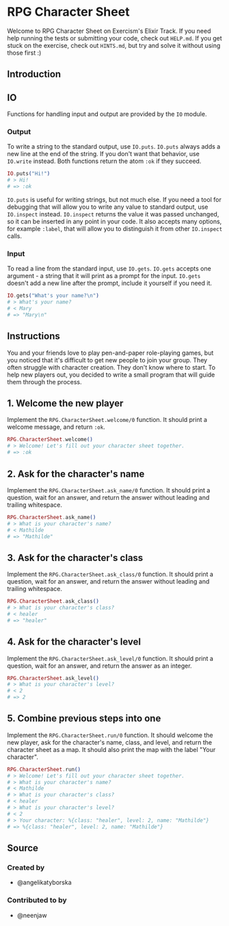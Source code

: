 # RPG Character Sheet

Welcome to RPG Character Sheet on Exercism's Elixir Track.
If you need help running the tests or submitting your code, check out `HELP.md`.
If you get stuck on the exercise, check out `HINTS.md`, but try and solve it without using those first :)

## Introduction

## IO

Functions for handling input and output are provided by the `IO` module.

### Output

To write a string to the standard output, use `IO.puts`. `IO.puts` always adds a new line at the end of the string. If you don't want that behavior, use `IO.write` instead. Both functions return the atom `:ok` if they succeed.

```elixir
IO.puts("Hi!")
# > Hi!
# => :ok
```

`IO.puts` is useful for writing strings, but not much else. If you need a tool for debugging that will allow you to write any value to standard output, use `IO.inspect` instead. `IO.inspect` returns the value it was passed unchanged, so it can be inserted in any point in your code. It also accepts many options, for example `:label`, that will allow you to distinguish it from other `IO.inspect` calls.

### Input

To read a line from the standard input, use `IO.gets`. `IO.gets` accepts one argument - a string that it will print as a prompt for the input. `IO.gets` doesn't add a new line after the prompt, include it yourself if you need it.

```elixir
IO.gets("What's your name?\n")
# > What's your name?
# < Mary
# => "Mary\n"
```

## Instructions

You and your friends love to play pen-and-paper role-playing games, but you noticed that it's difficult to get new people to join your group. They often struggle with character creation. They don't know where to start. To help new players out, you decided to write a small program that will guide them through the process.

## 1. Welcome the new player

Implement the `RPG.CharacterSheet.welcome/0` function. It should print a welcome message, and return `:ok`.

```elixir
RPG.CharacterSheet.welcome()
# > Welcome! Let's fill out your character sheet together.
# => :ok
```

## 2. Ask for the character's name

Implement the `RPG.CharacterSheet.ask_name/0` function. It should print a question, wait for an answer, and return the answer without leading and trailing whitespace.

```elixir
RPG.CharacterSheet.ask_name()
# > What is your character's name?
# < Mathilde
# => "Mathilde"
```

## 3. Ask for the character's class

Implement the `RPG.CharacterSheet.ask_class/0` function. It should print a question, wait for an answer, and return the answer without leading and trailing whitespace.

```elixir
RPG.CharacterSheet.ask_class()
# > What is your character's class?
# < healer
# => "healer"
```

## 4. Ask for the character's level

Implement the `RPG.CharacterSheet.ask_level/0` function. It should print a question, wait for an answer, and return the answer as an integer.

```elixir
RPG.CharacterSheet.ask_level()
# > What is your character's level?
# < 2
# => 2
```

## 5. Combine previous steps into one

Implement the `RPG.CharacterSheet.run/0` function. It should welcome the new player, ask for the character's name, class, and level, and return the character sheet as a map. It should also print the map with the label "Your character".

```elixir
RPG.CharacterSheet.run()
# > Welcome! Let's fill out your character sheet together.
# > What is your character's name?
# < Mathilde
# > What is your character's class?
# < healer
# > What is your character's level?
# < 2
# > Your character: %{class: "healer", level: 2, name: "Mathilde"}
# => %{class: "healer", level: 2, name: "Mathilde"}
```

## Source

### Created by

- @angelikatyborska

### Contributed to by

- @neenjaw